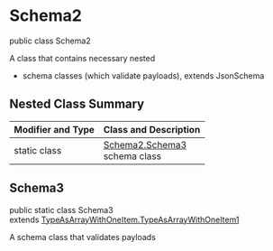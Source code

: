 # Schema2
public class Schema2

A class that contains necessary nested
- schema classes (which validate payloads), extends JsonSchema

## Nested Class Summary
| Modifier and Type | Class and Description |
| ----------------- | ---------------------- |
| static class | [Schema2.Schema3](#schema3)<br> schema class |

## Schema3
public static class Schema3<br>
extends [TypeAsArrayWithOneItem.TypeAsArrayWithOneItem1](../../../../../../../../components/schemas/TypeAsArrayWithOneItem.md#typeasarraywithoneitem1)

A schema class that validates payloads
